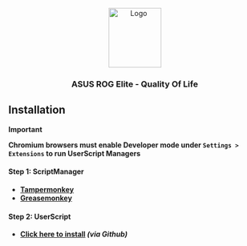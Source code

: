 <!-- PROJECT LOGO -->
<br />
<div align="center">
  <a href="https://github.com/LoneDestroyer/ASUS-ROG-Elite-QOL">
    <img src="https://rog.asus.com/elite/dist/img/logo-rogelite.png" alt="Logo" width="105" height="119">
  </a>

<h3 align="center">ASUS ROG Elite - Quality Of Life</h3>

  <p align="center"><strong>
  </p>
</div>


<!-- Install Help -->
## Installation
> [!IMPORTANT]
> Chromium browsers must enable Developer mode under `Settings > Extensions` to run UserScript Managers
#### Step 1: ScriptManager
* [Tampermonkey](https://www.tampermonkey.net/)
* [Greasemonkey](https://violentmonkey.github.io/)

#### Step 2: UserScript
* [Click here to install](https://github.com/LoneDestroyer/ASUS-ROG-Elite-QOL/raw/refs/heads/main/ASUS-ROG-Elite-QOL.user.js) *(via Github)*
